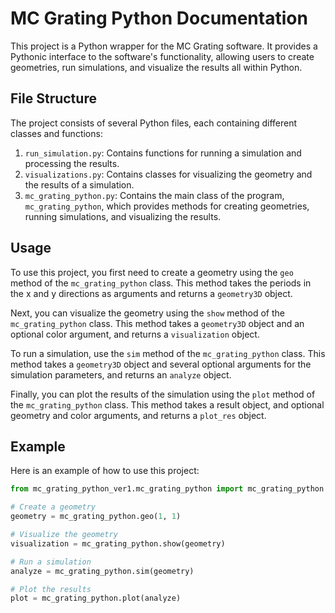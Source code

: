 # MC Grating Python Documentation

This project is a Python wrapper for the MC Grating software. It provides a Pythonic interface to the software's functionality, allowing users to create geometries, run simulations, and visualize the results all within Python.

## File Structure

The project consists of several Python files, each containing different classes and functions:

1. `run_simulation.py`: Contains functions for running a simulation and processing the results.
2. `visualizations.py`: Contains classes for visualizing the geometry and the results of a simulation.
3. `mc_grating_python.py`: Contains the main class of the program, `mc_grating_python`, which provides methods for creating geometries, running simulations, and visualizing the results.

## Usage

To use this project, you first need to create a geometry using the `geo` method of the `mc_grating_python` class. This method takes the periods in the x and y directions as arguments and returns a `geometry3D` object.

Next, you can visualize the geometry using the `show` method of the `mc_grating_python` class. This method takes a `geometry3D` object and an optional color argument, and returns a `visualization` object.

To run a simulation, use the `sim` method of the `mc_grating_python` class. This method takes a `geometry3D` object and several optional arguments for the simulation parameters, and returns an `analyze` object.

Finally, you can plot the results of the simulation using the `plot` method of the `mc_grating_python` class. This method takes a result object, and optional geometry and color arguments, and returns a `plot_res` object.

## Example

Here is an example of how to use this project:

```python
from mc_grating_python_ver1.mc_grating_python import mc_grating_python

# Create a geometry
geometry = mc_grating_python.geo(1, 1)

# Visualize the geometry
visualization = mc_grating_python.show(geometry)

# Run a simulation
analyze = mc_grating_python.sim(geometry)

# Plot the results
plot = mc_grating_python.plot(analyze)
```
